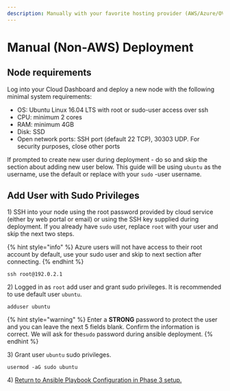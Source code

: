```yaml
---
description: Manually with your favorite hosting provider (AWS/Azure/OVH/etc)
---
```


# Manual \(Non-AWS\) Deployment

## Node requirements

Log into your Cloud Dashboard and deploy a new node with the following minimal system requirements:

* OS: Ubuntu Linux 16.04 LTS with root or sudo-user access over ssh
* CPU: minimum 2 cores
* RAM: minimum 4GB
* Disk: SSD
* Open network ports: SSH port \(default 22 TCP\), 30303 UDP. For security purposes, close other ports

If prompted to create new user during deployment - do so and skip the section about adding new user below. This guide will be using `ubuntu` as the username, use the default or replace with your `sudo` -user username.

## Add User with Sudo Privileges

1\) SSH into your node using the root password provided by cloud service \(either by web portal or email\) or using the SSH key supplied during deployment. If you already have  `sudo`  user, replace  `root`  with your user and skip the next two steps.

{% hint style="info" %}
Azure users will not have access to their root account by default, use your sudo user and skip to next section after connecting.
{% endhint %}

```text
ssh root@192.0.2.1
```

2\) Logged in as  `root`  add user and grant sudo privileges. It is recommended to use default user  `ubuntu`.

```text
adduser ubuntu
```

{% hint style="warning" %}
Enter a **STRONG** password to protect the user and you can leave the next 5 fields blank. Confirm the information is correct. We will ask for the`sudo` password during ansible deployment.
{% endhint %}

3\) Grant user `ubuntu` sudo privileges.

```text
usermod -aG sudo ubuntu
```

4\) [Return to Ansible Playbook Configuration in Phase 3 setup.](../new-validator-process-flow/new-xdai-validator-node-setup.md#iii-ansible-playbook-configuration)

